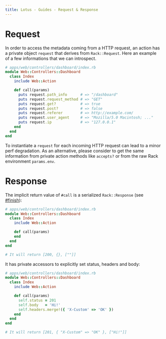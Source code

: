 ```yaml
---
title: Lotus - Guides - Request & Response
---
```


# Request

In order to access the metadata coming from a HTTP request, an action has a private object `request` that derives from `Rack::Request`.
Here an example of a few informations that we can introspect.

```ruby
# apps/web/controllers/dashboard/index.rb
module Web::Controllers::Dashboard
  class Index
    include Web::Action

    def call(params)
      puts request.path_info      # => "/dashboard"
      puts request.request_method # => "GET"
      puts request.get?           # => true
      puts request.post?          # => false
      puts request.referer        # => http://example.com/
      puts request.user_agent     # => "Mozilla/5.0 Macintosh; ..."
      puts request.ip             # => "127.0.0.1"
    end
  end
end
```

<p class="warning">
  To instantiate a <code>request</code> for each incoming HTTP request can lead to a minor perf degradation.
  As an alternative, please consider to get the same information from private action methods like <code>accepts?</code> or from the raw Rack environment <code>params.env</code>.
</p>

# Response

The implicit return value of `#call` is a serialized `Rack::Response` (see [#finish](http://rubydoc.info/github/rack/rack/master/Rack/Response#finish-instance_method)):

```ruby
# apps/web/controllers/dashboard/index.rb
module Web::Controllers::Dashboard
  class Index
    include Web::Action

    def call(params)
    end
  end
end

# It will return [200, {}, [""]]
```

It has private accessors to explicitly set status, headers and body:

```ruby
# apps/web/controllers/dashboard/index.rb
module Web::Controllers::Dashboard
  class Index
    include Web::Action

    def call(params)
      self.status = 201
      self.body   = 'Hi!'
      self.headers.merge!({ 'X-Custom' => 'OK' })
    end
  end
end

# It will return [201, { "X-Custom" => "OK" }, ["Hi!"]]
```
